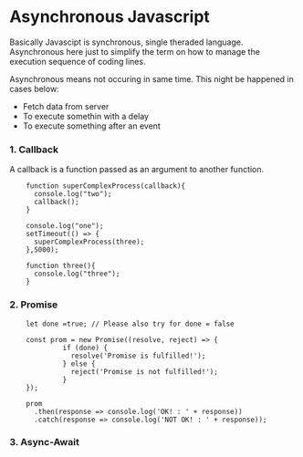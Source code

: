 # Asynchronous Javascript

Basically Javascipt is synchronous, single theraded language. Asynchronous here just to simplify the term on how to manage the execution sequence of coding lines. 

Asynchronous means not occuring in same time. This night be happened in cases below:

- Fetch data from server
- To execute somethin with a delay
- To execute something after an event

### 1. Callback

A callback is a function passed as an argument to another function.

        function superComplexProcess(callback){
          console.log("two");
          callback();
        }

        console.log("one");
        setTimeout(() => {
          superComplexProcess(three);
        },5000);

        function three(){
          console.log("three");
        }
        
### 2. Promise

        let done =true; // Please also try for done = false

        const prom = new Promise((resolve, reject) => {
                 if (done) {
                   resolve('Promise is fulfilled!');
                 } else {
                   reject('Promise is not fulfilled!');
                 }
        });

        prom
          .then(response => console.log('OK! : ' + response))
          .catch(response => console.log('NOT OK! : ' + response));

### 3. Async-Await
